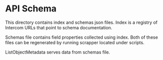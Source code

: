 # API Schema

This directory contains index and schemas json files.
Index is a registry of Intercom URLs that point to schema documentation.

Schemas file contains field properties collected using index.
Both of these files can be regenerated by running scrapper located under scripts.

ListObjectMetadata serves data from schemas file.
